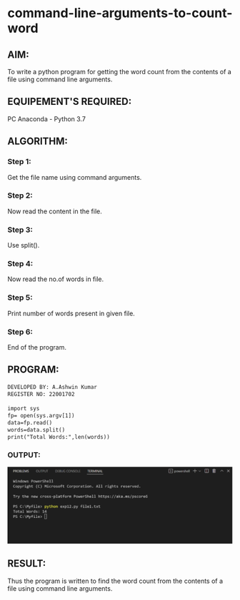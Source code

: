 # command-line-arguments-to-count-word
## AIM:
To write a python program for getting the word count from the contents of a file using command line arguments.
## EQUIPEMENT'S REQUIRED: 
PC
Anaconda - Python 3.7
## ALGORITHM: 
### Step 1:
Get the file name using command arguments.
### Step 2: 
Now read the content in the file.
### Step 3: 
Use split().
### Step 4:  
Now read the no.of words in file.
### Step 5: 
Print number of words present in given file.
### Step 6: 
End of the program.
## PROGRAM:
```
DEVELOPED BY: A.Ashwin Kumar
REGISTER NO: 22001702

import sys
fp= open(sys.argv[1])
data=fp.read()
words=data.split()
print("Total Words:",len(words))
```
### OUTPUT:
![ouput](a.png)
## RESULT:
Thus the program is written to find the word count from the contents of a file using command line arguments.